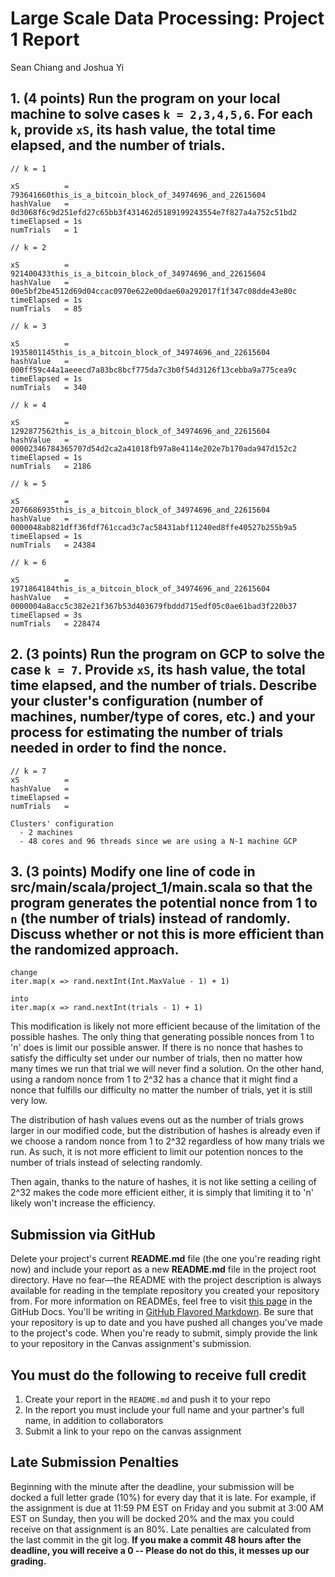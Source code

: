 # Large Scale Data Processing: Project 1 Report
Sean Chiang and Joshua Yi

## 1. **(4 points)** Run the program on your local machine to solve cases `k = 2,3,4,5,6`. For each `k`, provide `xS`, its hash value, the total time elapsed, and the number of trials.  

```
// k = 1

xS          = 793641660this_is_a_bitcoin_block_of_34974696_and_22615604
hashValue   = 0d3068f6c9d251efd27c65bb3f431462d5189199243554e7f827a4a752c51bd2
timeElapsed = 1s
numTrials   = 1
```
```
// k = 2

xS          = 921400433this_is_a_bitcoin_block_of_34974696_and_22615604
hashValue   = 00e5bf2be4512d69d04ccac0970e622e00dae60a292017f1f347c08dde43e80c
timeElapsed = 1s
numTrials   = 85
```
```
// k = 3

xS          = 1935801145this_is_a_bitcoin_block_of_34974696_and_22615604
hashValue   = 000ff59c44a1aeeecd7a83bc8bcf775da7c3b0f54d3126f13cebba9a775cea9c
timeElapsed = 1s
numTrials   = 340
```
```
// k = 4

xS          = 1292877562this_is_a_bitcoin_block_of_34974696_and_22615604
hashValue   = 00002346784365707d54d2ca2a41018fb97a8e4114e202e7b170ada947d152c2
timeElapsed = 1s
numTrials   = 2186
```
```
// k = 5

xS          = 2076686935this_is_a_bitcoin_block_of_34974696_and_22615604
hashValue   = 0000048ab821dff36fdf761ccad3c7ac58431abf11240ed8ffe40527b255b9a5
timeElapsed = 1s
numTrials   = 24384
```
```
// k = 6

xS          = 1971864184this_is_a_bitcoin_block_of_34974696_and_22615604
hashValue   = 0000004a8acc5c382e21f367b53d403679fbddd715edf05c0ae61bad3f220b37
timeElapsed = 3s
numTrials   = 228474
```

## 2. **(3 points)** Run the program on GCP to solve the case `k = 7`. Provide `xS`, its hash value, the total time elapsed, and the number of trials. Describe your cluster's configuration (number of machines, number/type of cores, etc.) and your process for estimating the number of trials needed in order to find the nonce.  

```
// k = 7
xS          = 
hashValue   =
timeElapsed =
numTrials   = 

Clusters' configuration
  - 2 machines
  - 48 cores and 96 threads since we are using a N-1 machine GCP
```

## 3. **(3 points)** Modify **one** line of code in **src/main/scala/project_1/main.scala** so that the program generates the potential nonce from 1 to `n` (the number of trials) instead of randomly. Discuss whether or not this is more efficient than the randomized approach.

```
change
iter.map(x => rand.nextInt(Int.MaxValue - 1) + 1)

into
iter.map(x => rand.nextInt(trials - 1) + 1)
```

This modification is likely not more efficient because of the limitation of the possible hashes. The only thing that generating possible nonces from 1 to 'n' does is limit our possible answer.
If there is no nonce that hashes to satisfy the difficulty set under our number of trials, then no matter how many times we run that trial we will never find a solution.
On the other hand, using a random nonce from 1 to 2^32 has a chance that it might find a nonce that fulfills our difficulty no matter the number of trials, yet it is still very low.

The distribution of hash values evens out as the number of trials grows larger in our modified code, but the distribution of hashes is already even if we choose a random nonce from 1 to 2^32
regardless of how many trials we run. As such, it is not more efficient to limit our potention nonces to the number of trials instead of selecting randomly.

Then again, thanks to the nature of hashes, it is not like setting a ceiling of 2^32 makes the code more efficient either, it is simply that limiting it to 'n' likely won't increase the efficiency.


## Submission via GitHub
Delete your project's current **README.md** file (the one you're reading right now) and include your report as a new **README.md** file in the project root directory. Have no fear—the README with the project description is always available for reading in the template repository you created your repository from. For more information on READMEs, feel free to visit [this page](https://docs.github.com/en/github/creating-cloning-and-archiving-repositories/about-readmes) in the GitHub Docs. You'll be writing in [GitHub Flavored Markdown](https://guides.github.com/features/mastering-markdown). Be sure that your repository is up to date and you have pushed all changes you've made to the project's code. When you're ready to submit, simply provide the link to your repository in the Canvas assignment's submission.

## You must do the following to receive full credit
1. Create your report in the ``README.md`` and push it to your repo
2. In the report you must include your full name and your partner's full name, in addition to collaborators
3. Submit a link to your repo on the canvas assignment

## Late Submission Penalties
Beginning with the minute after the deadline, your submission will be docked a full letter grade (10%) for every 
day that it is late. For example, if the assignment is due at 11:59 PM EST on Friday and you submit at 3:00 AM EST on Sunday,
then you will be docked 20% and the max you could receive on that assignment is an 80%. 
Late penalties are calculated from the last commit in the git log.
**If you make a commit 48 hours after the deadline, you will receive a 0 -- Please do not do this, it messes up our grading.**